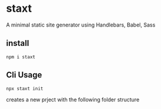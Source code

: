 # staxt
A minimal static site generator using Handlebars, Babel, Sass

## install
```
npm i staxt
```

## Cli Usage
```
npx staxt init
```
creates a new prject with the following folder structure
```

```
